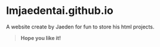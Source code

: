 # lmjaedentai.github.io
A website create by Jaeden for fun to store his html projects.

>**Hope you like it!**
